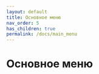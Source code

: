 ```yaml
---
layout: default
title: Основное меню
nav_order: 5
has_children: true
permalink: /docs/main_menu
---
```


# Основное меню
